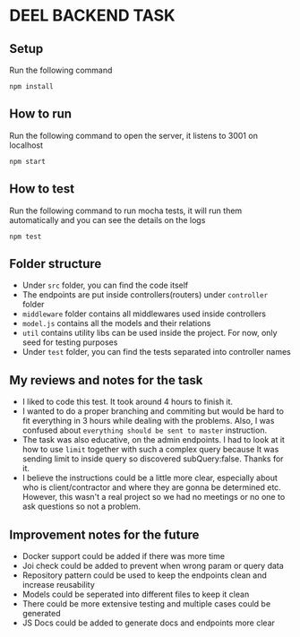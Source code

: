 # DEEL BACKEND TASK

## Setup

Run the following command
```
npm install
```

## How to run
Run the following command to open the server, it listens to 3001 on localhost
```
npm start
```

## How to test
Run the following command to run mocha tests, it will run them automatically and you can see the details on the logs
```
npm test
```

## Folder structure
- Under `src` folder, you can find the code itself
- The endpoints are put inside controllers(routers) under `controller` folder
- `middleware` folder contains all middlewares used inside controllers
- `model.js` contains all the models and their relations
- `util` contains utility libs can be used inside the project. For now, only seed for testing purposes
- Under `test` folder, you can find the tests separated into controller names

## My reviews and notes for the task

- I liked to code this test. It took around 4 hours to finish it. 
- I wanted to do a proper branching and commiting but would be hard to fit everything in 3 hours while dealing with the problems. Also, I was confused about `everything should be sent to master` instruction. 
- The task was also educative, on the admin endpoints. I had to look at it how to use `limit` together with such a complex query because It was sending limit to inside query so discovered subQuery:false. Thanks for it.
- I believe the instructions could be a little more clear, especially about who is client/contractor and where they are gonna be determined etc. However, this wasn't a real project so we had no meetings or no one to ask questions so not a problem.

## Improvement notes for the future

- Docker support could be added if there was more time
- Joi check could be added to prevent when wrong param or query data
- Repository pattern could be used to keep the endpoints clean and increase reusability
- Models could be seperated into different files to keep it clean
- There could be more extensive testing and multiple cases could be generated
- JS Docs could be added to generate docs and endpoints more clear